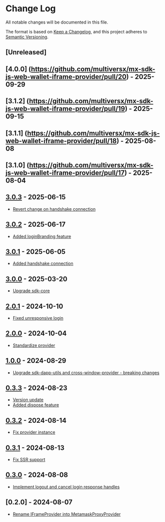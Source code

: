 # Change Log

All notable changes will be documented in this file.

The format is based on [Keep a Changelog](https://keepachangelog.com/en/1.0.0/),
and this project adheres to [Semantic Versioning](https://semver.org/spec/v2.0.0.html).

## [Unreleased]

## [4.0.0] (https://github.com/multiversx/mx-sdk-js-web-wallet-iframe-provider/pull/20) - 2025-09-29

## [3.1.2] (https://github.com/multiversx/mx-sdk-js-web-wallet-iframe-provider/pull/19) - 2025-09-15

## [3.1.1] (https://github.com/multiversx/mx-sdk-js-web-wallet-iframe-provider/pull/18) - 2025-08-08

## [3.1.0] (https://github.com/multiversx/mx-sdk-js-web-wallet-iframe-provider/pull/17) - 2025-08-04

## [3.0.3](https://github.com/multiversx/mx-sdk-js-web-wallet-iframe-provider/pull/16) - 2025-06-15

- [Revert change on handshake connection](https://github.com/multiversx/mx-sdk-js-web-wallet-iframe-provider/pull/15)

## [3.0.2](https://github.com/multiversx/mx-sdk-js-web-wallet-iframe-provider/pull/14) - 2025-06-17

- [Added loginBranding feature](https://github.com/multiversx/mx-sdk-js-web-wallet-iframe-provider/pull/13)

## [3.0.1](https://github.com/multiversx/mx-sdk-js-web-wallet-iframe-provider/pull/12) - 2025-06-05

- [Added handshake connection](https://github.com/multiversx/mx-sdk-js-web-wallet-iframe-provider/pull/11)

## [3.0.0](https://github.com/multiversx/mx-sdk-js-web-wallet-iframe-provider/pull/10) - 2025-03-20

- [Upgrade sdk-core](https://github.com/multiversx/mx-sdk-js-web-wallet-iframe-provider/pull/8010)

## [2.0.1](https://github.com/multiversx/mx-sdk-js-web-wallet-iframe-provider/pull/9) - 2024-10-10

- [Fixed unresponsive login](https://github.com/multiversx/mx-sdk-js-web-wallet-iframe-provider/pull/8)

## [2.0.0](https://github.com/multiversx/mx-sdk-js-web-wallet-iframe-provider/pull/7) - 2024-10-04

- [Standardize provider](https://github.com/multiversx/mx-sdk-js-web-wallet-iframe-provider/pull/6)

## [1.0.0](https://github.com/multiversx/mx-sdk-js-metamask-proxy-provider/pull/13) - 2024-08-29

- [Upgrade sdk-dapp-utils and cross-window-provider - breaking changes](https://github.com/multiversx/mx-sdk-js-metamask-proxy-provider/pull/12)

## [0.3.3](https://github.com/multiversx/mx-sdk-js-metamask-proxy-provider/pull/11) - 2024-08-23

- [Version update](https://github.com/multiversx/mx-sdk-js-metamask-proxy-provider/pull/10)
- [Added dispose feature](https://github.com/multiversx/mx-sdk-js-metamask-proxy-provider/pull/9)

## [0.3.2](https://github.com/multiversx/mx-sdk-js-metamask-proxy-provider/pull/8) - 2024-08-14

- [Fix provider instance](https://github.com/multiversx/mx-sdk-js-metamask-proxy-provider/pull/7)

## [0.3.1](https://github.com/multiversx/mx-sdk-js-metamask-proxy-provider/pull/6) - 2024-08-13

- [Fix SSR support](https://github.com/multiversx/mx-sdk-js-metamask-proxy-provider/pull/5)

## [0.3.0](https://github.com/multiversx/mx-sdk-js-metamask-proxy-provider/pull/4) - 2024-08-08

- [Implement logout and cancel login response handles](https://github.com/multiversx/mx-sdk-js-metamask-proxy-provider/pull/3)

## [0.2.0] - 2024-08-07

- [Rename IFrameProvider into MetamaskProxyProvider](https://github.com/multiversx/mx-sdk-js-metamask-proxy-provider/pull/1)
